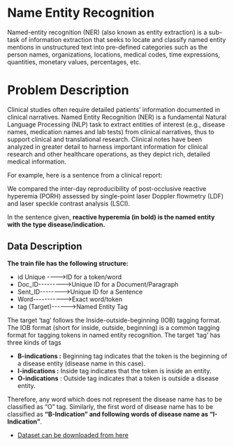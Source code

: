 # Name Entity Recognition

Named-entity recognition (NER) (also known as entity extraction) is a sub-task of information extraction that seeks to locate and classify named entity mentions in unstructured text into pre-defined categories such as the person names, organizations, locations, medical codes, time expressions, quantities, monetary values, percentages, etc.



# Problem Description

Clinical studies often require detailed patients’ information documented in clinical narratives. Named Entity Recognition (NER) is a fundamental Natural Language Processing (NLP) task to extract entities of interest (e.g., disease names, medication names and lab tests) from clinical narratives, thus to support clinical and translational research. Clinical notes have been analyzed in greater detail to harness important information for clinical research and other healthcare operations, as they depict rich, detailed medical information.

For example, here is a sentence from a clinical report:

We compared the inter-day reproducibility of post-occlusive reactive hyperemia (PORH) assessed by single-point laser Doppler flowmetry (LDF) and laser speckle contrast analysis (LSCI).

In the sentence given, **reactive hyperemia (in bold) is the named entity with the type disease/indication.**


## Data Description

**The train file has the following structure:**

- id	Unique ---->ID for a token/word
- Doc_ID--------->Unique ID for a Document/Paragraph
- Sent_ID-------->Unique ID for a Sentence
- Word----------->Exact word/token
- tag (Target)------>Named Entity Tag


The target ‘tag’ follows the Inside-outside-beginning (IOB) tagging format. The IOB format (short for inside, outside, beginning) is a common tagging format for tagging tokens in named entity recognition. The target ‘tag’ has three kinds of tags


- **B-indications :** Beginning tag indicates that the token is the beginning of a disease entity (disease name in this case).
- **I-indications :** Inside tag indicates that the token is inside an entity.
- **O-indications** : Outside tag indicates that a token is outside a disease entity.


Therefore, any word which does not represent the disease name has to be classified as “O” tag. Similarly, the first word of disease name has to be classified as **“B-Indication” and following words of disease name as “I-Indication”**.

- [Dataset can be downloaded from here](https://www.kaggle.com/rsnayak/hackathon-disease-extraction-saving-lives-with-ai)
